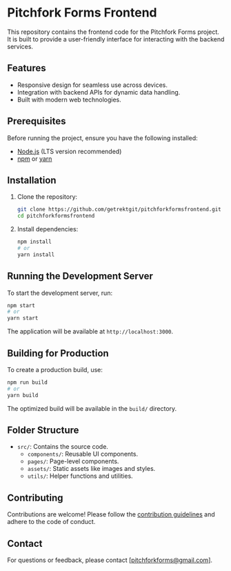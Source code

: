 # Pitchfork Forms Frontend

This repository contains the frontend code for the Pitchfork Forms project. It is built to provide a user-friendly interface for interacting with the backend services.

## Features

- Responsive design for seamless use across devices.
- Integration with backend APIs for dynamic data handling.
- Built with modern web technologies.

## Prerequisites

Before running the project, ensure you have the following installed:

- [Node.js](https://nodejs.org/) (LTS version recommended)
- [npm](https://www.npmjs.com/) or [yarn](https://yarnpkg.com/)

## Installation

1. Clone the repository:
    ```bash
    git clone https://github.com/getrektgit/pitchforkformsfrontend.git
    cd pitchforkformsfrontend
    ```

2. Install dependencies:
    ```bash
    npm install
    # or
    yarn install
    ```

## Running the Development Server

To start the development server, run:
```bash
npm start
# or
yarn start
```

The application will be available at `http://localhost:3000`.

## Building for Production

To create a production build, use:
```bash
npm run build
# or
yarn build
```

The optimized build will be available in the `build/` directory.

## Folder Structure

- `src/`: Contains the source code.
  - `components/`: Reusable UI components.
  - `pages/`: Page-level components.
  - `assets/`: Static assets like images and styles.
  - `utils/`: Helper functions and utilities.

## Contributing

Contributions are welcome! Please follow the [contribution guidelines](CONTRIBUTING.md) and adhere to the code of conduct.

## Contact

For questions or feedback, please contact [pitchforkforms@gmail.com].
